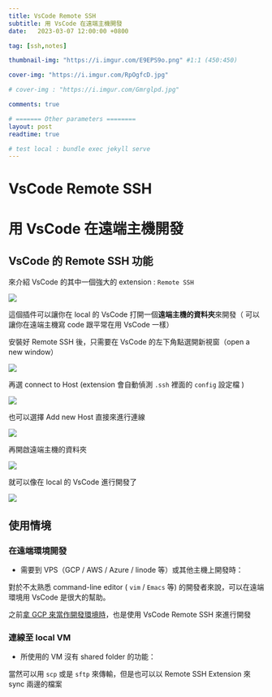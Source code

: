 ```yaml
---
title: VsCode Remote SSH
subtitle: 用 VsCode 在遠端主機開發
date:   2023-03-07 12:00:00 +0800

tag: [ssh,notes]

thumbnail-img: "https://i.imgur.com/E9EPS9o.png" #1:1 (450:450)

cover-img: "https://i.imgur.com/RpOgfcD.jpg"

# cover-img : "https://i.imgur.com/Gmrglpd.jpg"

comments: true

# ======= Other parameters ========
layout: post
readtime: true

# test local : bundle exec jekyll serve
---
```


# VsCode Remote SSH

# 用 VsCode 在遠端主機開發

## VsCode 的 Remote SSH 功能

來介紹 VsCode 的其中一個強大的 extension : `Remote SSH `

![](https://i.imgur.com/gUR9epx.png)

這個插件可以讓你在 local 的 VsCode 打開一個**遠端主機的資料夾**來開發（ 可以讓你在遠端主機寫 code 跟平常在用 VsCode 一樣）

安裝好 Remote SSH 後，只需要在 VsCode 的左下角點選開新視窗（open a new window）

![](https://i.imgur.com/ovkKu9d.png)

再選 connect to Host (extension 會自動偵測 `.ssh` 裡面的 `config` 設定檔 )

![](https://i.imgur.com/nzo3YQl.png)

也可以選擇 Add new Host 直接來進行連線

![](https://i.imgur.com/ovkKu9d.png)

再開啟遠端主機的資料夾

![](https://i.imgur.com/gmLKj9x.png)

就可以像在 local 的 VsCode 進行開發了

![](https://i.imgur.com/HnxzWSA.png)

## 使用情境

### 在遠端環境開發

- 需要到  VPS（GCP / AWS / Azure / linode 等）或其他主機上開發時：

對於不太熟悉 command-line editor ( `vim` / `Emacs` 等) 的開發者來說，可以在遠端環境用 VsCode 是很大的幫助。

之前[拿 GCP 來當作開發環境時](https://jason810496.github.io/blog/2022/09/08/gcp-ssh/)，也是使用 VsCode Remote SSH 來進行開發


### 連線至 local VM

- 所使用的 VM 沒有 shared folder 的功能：

當然可以用 `scp` 或是 `sftp` 來傳輸，但是也可以以 Remote SSH Extension 來 sync 兩邊的檔案





